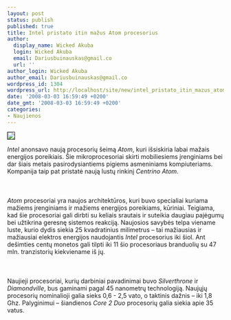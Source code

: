 ```yaml
---
layout: post
status: publish
published: true
title: Intel pristato itin mažus Atom procesorius
author:
  display_name: Wicked Akuba
  login: Wicked Akuba
  email: Dariusbuinauskas@gmail.co
  url: ''
author_login: Wicked Akuba
author_email: Dariusbuinauskas@gmail.co
wordpress_id: 1304
wordpress_url: http://localhost/site/new/intel_pristato_itin_mazus_atom_procesorius/
date: '2008-03-03 16:59:49 +0200'
date_gmt: '2008-03-03 16:59:49 +0200'
categories:
- Naujienos
---
```

<div class="imgright"><img src="http://www.technews.lt/upl/Failai/Silverthorne_flat.jpg" border="1"></div>
<p><i>Intel</i> anonsavo naują procesorių šeimą <i>Atom</i>, kuri išsiskiria labai mažais energijos poreikiais. Šie mikroprocesoriai skirti mobiliesiems įrenginiams bei dar šiais metais pasirodysiantiems pigiems asmeniniams kompiuteriams. Kompanija taip pat pristatė naują lustų rinkinį <i>Centrino Atom</i>.<br />
<br><br />
<br><i>Atom</i> procesoriai yra naujos architektūros, kuri buvo specialiai kuriama mažiems įrenginiams ir mažiems energijos poreikiams, kūriniai. Teigiama, kad šie procesoriai gali dirbti su keliais srautais ir suteikia daugiau pajėgumų bei užtikrina geresnę sistemos reakciją. Naujosios savybės telpa viename luste, kurio dydis siekia 25 kvadratinius milimetrus – tai mažiausias ir mažiausiai elektros energijos naudojantis <i>Intel</i> procesorius iki šiol. Ant dešimties centų monetos gali tilpti iki 11 šio procesoriaus branduolių su 47 mln. tranzistorių kiekviename iš jų.<br />
<br><br />
<br>Naujieji procesoriai, kurių darbiniai pavadinimai buvo <i>Silverthrone</i> ir <i>Diamondville</i>, bus gaminami pagal 45 nanometrų technologiją. Naujųjų procesorių nominalioji galia sieks 0,6 - 2,5 vato, o taktinis dažnis – iki 1,8 Ghz. Palyginimui – šiandienos <i>Core 2 Duo</i> procesorių galia siekia apie 35 vatus.<br />
<br></p>
